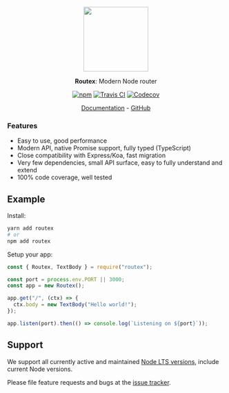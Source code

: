 <div align="center"> 
  <br />
  <img width="150px" src="https://routex.js.org/img/icon.svg" />
  <p><strong>Routex</strong>: Modern Node router</p>
  <p><a href="https://www.npmjs.com/package/routex"><img src="https://img.shields.io/npm/v/routex.svg" alt="npm"></a> <a href="https://travis-ci.com/routexjs/routex"><img src="https://img.shields.io/travis/com/routexjs/routex.svg" alt="Travis CI"></a> <a href="https://codecov.io/gh/routexjs/routex"><img src="https://img.shields.io/codecov/c/github/routexjs/routex.svg" alt="Codecov"></a></p>
  <p><a href="https://routex.js.org">Documentation</a> - <a href="https://github.com/routexjs/routex">GitHub</a></p>
</div>



### Features

- Easy to use, good performance
- Modern API, native Promise support, fully typed (TypeScript)
- Close compatibility with Express/Koa, fast migration
- Very few dependencies, small API surface, easy to fully understand and extend
- 100% code coverage, well tested

## Example

Install:

```bash
yarn add routex
# or
npm add routex
```

Setup your app:

```js
const { Routex, TextBody } = require("routex");

const port = process.env.PORT || 3000;
const app = new Routex();

app.get("/", (ctx) => {
  ctx.body = new TextBody("Hello world!");
});

app.listen(port).then(() => console.log(`Listening on ${port}`));
```

## Support

We support all currently active and maintained [Node LTS versions](https://github.com/nodejs/Release),
include current Node versions.

Please file feature requests and bugs at the [issue tracker](https://github.com/routexjs/routex/issues).
